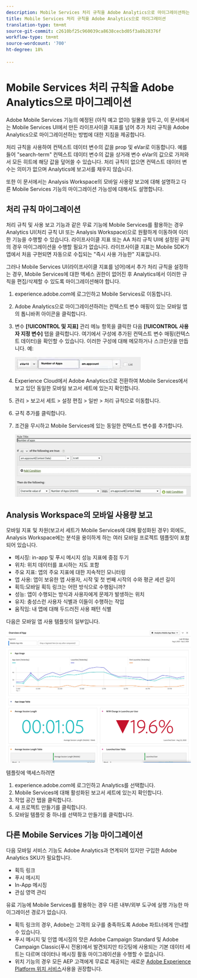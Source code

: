 ```yaml
---
description: Mobile Services 처리 규칙을 Adobe Analytics으로 마이그레이션하는 방법 살펴보기
title: Mobile Services 처리 규칙을 Adobe Analytics으로 마이그레이션
translation-type: tm+mt
source-git-commit: c2610bf25c960039ca8638cecbd05f3a8b28376f
workflow-type: tm+mt
source-wordcount: '700'
ht-degree: 18%

---
```



# Mobile Services 처리 규칙을 Adobe Analytics으로 마이그레이션

Adobe Mobile Services 기능의 예정된 (아직 예고 없이) 일몰을 앞두고, 이 문서에서는 Mobile Services UI에서 만든 라이프사이클 지표를 넘어 추가 처리 규칙을 Adobe Analytics으로 마이그레이션하는 방법에 대한 지침을 제공합니다.

처리 규칙을 사용하여 컨텍스트 데이터 변수의 값을 prop 및 eVar로 이동합니다. 예를 들어 &quot;search-term&quot; 컨텍스트 데이터 변수의 값을 상거래 변수 eVar의 값으로 가져와서 모든 히트에 해당 값을 덮어쓸 수 있습니다. 처리 규칙이 없으면 컨텍스트 데이터 변수는 의미가 없으며 Analytics에 보고서를 채우지 않습니다.

또한 이 문서에서는 Analysis Workspace의 모바일 사용량 보고에 대해 설명하고 다른 Mobile Services 기능의 마이그레이션 가능성에 대해서도 설명합니다.

## 처리 규칙 마이그레이션

처리 규칙 및 사용 보고 기능과 같은 무료 기능에 Mobile Services를 활용하는 경우 Analytics UI(처리 규칙 UI 또는 Analysis Workspace)으로 원활하게 이동하여 이러한 기능을 수행할 수 있습니다. 라이프사이클 지표 또는 AA 처리 규칙 UI에 설정된 규칙의 경우 마이그레이션을 수행할 필요가 없습니다. 라이프사이클 지표는 Mobile SDK가 앱에서 처음 구현되면 자동으로 수집되는 &quot;즉시 사용 가능한&quot; 지표입니다.

그러나 Mobile Services UI(라이프사이클 지표를 넘어)에서 추가 처리 규칙을 설정하는 경우, Mobile Services에 대한 액세스 권한이 없어진 후 Analytics에서 이러한 규칙을 편집/삭제할 수 있도록 마이그레이션해야 합니다.

1. experience.adobe.com에 로그인하고 Mobile Services로 이동합니다.
1. Adobe Analytics으로 마이그레이션하려는 컨텍스트 변수 매핑이 있는 모바일 앱의 톱니바퀴 아이콘을 클릭합니다.
1. 변수 **[!UICONTROL 및 지표]** 관리 메뉴 항목을 클릭한 다음 **[!UICONTROL 사용자 지정 변수]** 탭을 클릭합니다. 여기에서 구성에 추가된 컨텍스트 변수 매핑(컨텍스트 데이터)을 확인할 수 있습니다. 이러한 구성에 대해 메모하거나 스크린샷을 만듭니다. 예:

   ![컨텍스트 변수](assets/context-var.png)

1. Experience Cloud에서 Adobe Analytics으로 전환하여 Mobile Services에서 보고 있던 동일한 모바일 보고서 세트에 있는지 확인합니다.
1. 관리 > 보고서 세트 > 설정 편집 > 일반 > 처리 규칙으로 이동합니다.
1. 규칙 추가를 클릭합니다.
1. 조건을 무시하고 Mobile Services에 있는 동일한 컨텍스트 변수를 추가합니다.

   ![처리 규칙](assets/proc-rule.png)

## Analysis Workspace의 모바일 사용량 보고

모바일 지표 및 차원(보고서 세트가 Mobile Services에 대해 활성화된 경우) 외에도, Analysis Workspace에는 분석을 용이하게 하는 여러 모바일 프로젝트 템플릿이 포함되어 있습니다.

* 메시징: in-app 및 푸시 메시지 성능 지표에 중점 두기
* 위치: 위치 데이터를 표시하는 지도 포함
* 주요 지표: 앱의 주요 지표에 대한 지속적인 모니터링
* 앱 사용: 앱이 보유한 앱 사용자, 시작 및 첫 번째 시작의 수와 평균 세션 길이
* 획득:모바일 획득 링크는 어떤 방식으로 수행됩니까?
* 성능: 앱이 수행되는 방식과 사용자에게 문제가 발생하는 위치
* 유지: 충성스런 사용자 식별과 이들이 수행하는 작업
* 움직임: 내 앱에 대해 두드러진 사용 패턴 식별

다음은 모바일 앱 사용 템플릿의 일부입니다.

![모바일 앱 사용](assets/mobile-app-usage.png)

템플릿에 액세스하려면

1. experience.adobe.com에 로그인하고 Analytics를 선택합니다.
1. Mobile Services에 대해 활성화된 보고서 세트에 있는지 확인합니다.
1. 작업 공간 탭을 클릭합니다.
1. 새 프로젝트 만들기를 클릭합니다.
1. 모바일 템플릿 중 하나를 선택하고 만들기를 클릭합니다.

## 다른 Mobile Services 기능 마이그레이션

다음 모바일 서비스 기능도 Adobe Analytics과 연계되어 있지만 구입한 Adobe Analytics SKU가 필요합니다.

* 획득 링크
* 푸시 메시지
* In-App 메시징
* 관심 영역 관리

유료 기능에 Mobile Services를 활용하는 경우 다른 내부/외부 도구에 실행 가능한 마이그레이션 경로가 없습니다.

* 획득 링크의 경우, Adobe는 고객의 요구를 충족하도록 Adobe 파트너에게 안내할 수 있습니다.
* 푸시 메시지 및 인앱 메시징의 맛은 Adobe Campaign Standard 및 Adobe Campaign Classic(푸시 전용)에서 발견되지만 타깃팅에 사용되는 기본 데이터 세트는 다르며 데이터나 메시징 활동 마이그레이션을 수행할 수 없습니다.
* 위치 기능의 경우 모든 AEP 고객에게 무료로 제공되는 새로운 [Adobe Experience Platform 위치 서비스](https://www.adobe.com/experience-platform/location-service.html)사용을 권장합니다.
